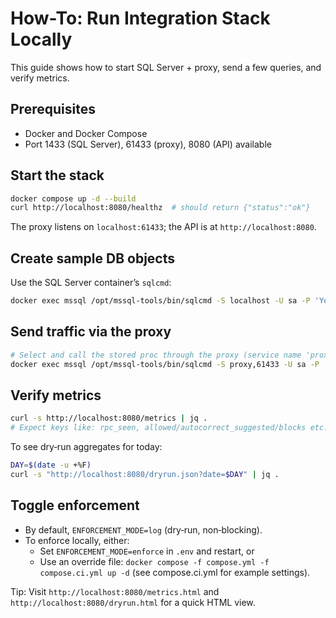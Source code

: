 # How-To: Run Integration Stack Locally

This guide shows how to start SQL Server + proxy, send a few queries, and verify metrics.

## Prerequisites
- Docker and Docker Compose
- Port 1433 (SQL Server), 61433 (proxy), 8080 (API) available

## Start the stack
```bash
docker compose up -d --build
curl http://localhost:8080/healthz  # should return {"status":"ok"}
```

The proxy listens on `localhost:61433`; the API is at `http://localhost:8080`.

## Create sample DB objects
Use the SQL Server container’s `sqlcmd`:
```bash
docker exec mssql /opt/mssql-tools/bin/sqlcmd -S localhost -U sa -P 'Your_strong_Pa55' -Q "CREATE DATABASE demo; USE demo; CREATE TABLE T(Id INT, Phone NVARCHAR(32)); CREATE PROC dbo.Upd @Id INT, @Phone NVARCHAR(32) AS BEGIN UPDATE T SET Phone=@Phone WHERE Id=@Id; END; INSERT INTO T VALUES (1,'0701234567');"
```

## Send traffic via the proxy
```bash
# Select and call the stored proc through the proxy (service name 'proxy' inside compose network)
docker exec mssql /opt/mssql-tools/bin/sqlcmd -S proxy,61433 -U sa -P 'Your_strong_Pa55' -Q "USE demo; SELECT COUNT(*) FROM T; EXEC dbo.Upd 1, '0707654321'; SELECT TOP 1 Phone FROM T WHERE Id=1;"
```

## Verify metrics
```bash
curl -s http://localhost:8080/metrics | jq .
# Expect keys like: rpc_seen, allowed/autocorrect_suggested/blocks etc.
```

To see dry‑run aggregates for today:
```bash
DAY=$(date -u +%F)
curl -s "http://localhost:8080/dryrun.json?date=$DAY" | jq .
```

## Toggle enforcement
- By default, `ENFORCEMENT_MODE=log` (dry‑run, non‑blocking).
- To enforce locally, either:
  - Set `ENFORCEMENT_MODE=enforce` in `.env` and restart, or
  - Use an override file: `docker compose -f compose.yml -f compose.ci.yml up -d` (see compose.ci.yml for example settings).

Tip: Visit `http://localhost:8080/metrics.html` and `http://localhost:8080/dryrun.html` for a quick HTML view.
